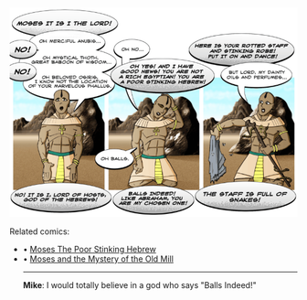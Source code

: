 <!--
.. title: Moses The Rich Egyptian
.. slug: moses-the-rich-egyptian
.. date: 2008/06/08 00:00:00
.. tags: 
.. link: 
.. description: 
-->

<a href='moses-the-rich-egyptian.html' title='View comments'>
<img class='comic' src='../assets/comics/20080608.png' />
</a>

<em></em>

<!-- TEASER_END -->
<div class='related'><span>Related comics:</span><ul class='inline'>
<li>&bull; <a href='moses-the-poor-stinking-hebrew.html'>Moses The Poor Stinking Hebrew</a></li>
<li>&bull; <a href='moses-and-the-mystery-of-the-old-mill.html'>Moses and the Mystery of the Old Mill</a></li>
</li>
<hr />

<div class='comments'>
<b>Mike</b>: I would totally believe in a god who says "Balls Indeed!"<br /><br />
</div>

